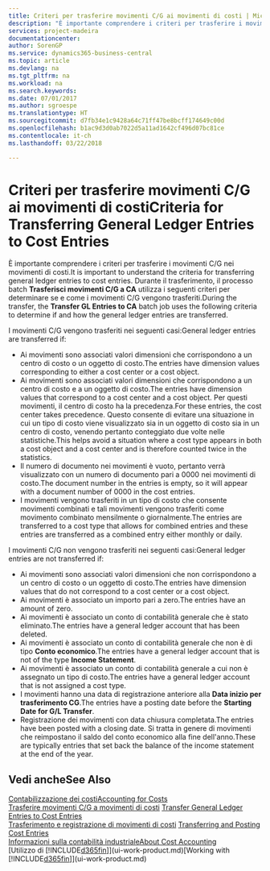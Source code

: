 ```yaml
---
title: Criteri per trasferire movimenti C/G ai movimenti di costi | Microsoft Docs
description: "È importante comprendere i criteri per trasferire i movimenti C/G nei movimenti di costi. Durante il trasferimento, il processo batch **Trasferisci movimenti C/G a CA** utilizza i seguenti criteri per determinare se e come i movimenti C/G vengono trasferiti."
services: project-madeira
documentationcenter: 
author: SorenGP
ms.service: dynamics365-business-central
ms.topic: article
ms.devlang: na
ms.tgt_pltfrm: na
ms.workload: na
ms.search.keywords: 
ms.date: 07/01/2017
ms.author: sgroespe
ms.translationtype: HT
ms.sourcegitcommit: d7fb34e1c9428a64c71ff47be8bcff174649c00d
ms.openlocfilehash: b1ac9d3d0ab7022d5a11ad1642cf496d07bc81ce
ms.contentlocale: it-ch
ms.lasthandoff: 03/22/2018

---
```

# <a name="criteria-for-transferring-general-ledger-entries-to-cost-entries"></a><span data-ttu-id="41b5f-104">Criteri per trasferire movimenti C/G ai movimenti di costi</span><span class="sxs-lookup"><span data-stu-id="41b5f-104">Criteria for Transferring General Ledger Entries to Cost Entries</span></span>
<span data-ttu-id="41b5f-105">È importante comprendere i criteri per trasferire i movimenti C/G nei movimenti di costi.</span><span class="sxs-lookup"><span data-stu-id="41b5f-105">It is important to understand the criteria for transferring general ledger entries to cost entries.</span></span> <span data-ttu-id="41b5f-106">Durante il trasferimento, il processo batch **Trasferisci movimenti C/G a CA** utilizza i seguenti criteri per determinare se e come i movimenti C/G vengono trasferiti.</span><span class="sxs-lookup"><span data-stu-id="41b5f-106">During the transfer, the **Transfer GL Entries to CA** batch job uses the following criteria to determine if and how the general ledger entries are transferred.</span></span>  

<span data-ttu-id="41b5f-107">I movimenti C/G vengono trasferiti nei seguenti casi:</span><span class="sxs-lookup"><span data-stu-id="41b5f-107">General ledger entries are transferred if:</span></span>  

-   <span data-ttu-id="41b5f-108">Ai movimenti sono associati valori dimensioni che corrispondono a un centro di costo o un oggetto di costo.</span><span class="sxs-lookup"><span data-stu-id="41b5f-108">The entries have dimension values corresponding to either a cost center or a cost object.</span></span>  
-   <span data-ttu-id="41b5f-109">Ai movimenti sono associati valori dimensioni che corrispondono a un centro di costo e a un oggetto di costo.</span><span class="sxs-lookup"><span data-stu-id="41b5f-109">The entries have dimension values that correspond to a cost center and a cost object.</span></span> <span data-ttu-id="41b5f-110">Per questi movimenti, il centro di costo ha la precedenza.</span><span class="sxs-lookup"><span data-stu-id="41b5f-110">For these entries, the cost center takes precedence.</span></span> <span data-ttu-id="41b5f-111">Questo consente di evitare una situazione in cui un tipo di costo viene visualizzato sia in un oggetto di costo sia in un centro di costo, venendo pertanto conteggiato due volte nelle statistiche.</span><span class="sxs-lookup"><span data-stu-id="41b5f-111">This helps avoid a situation where a cost type appears in both a cost object and a cost center and is therefore counted twice in the statistics.</span></span>  
-   <span data-ttu-id="41b5f-112">Il numero di documento nei movimenti è vuoto, pertanto verrà visualizzato con un numero di documento pari a 0000 nei movimenti di costo.</span><span class="sxs-lookup"><span data-stu-id="41b5f-112">The document number in the entries is empty, so it will appear with a document number of 0000 in the cost entries.</span></span>  
-   <span data-ttu-id="41b5f-113">I movimenti vengono trasferiti in un tipo di costo che consente movimenti combinati e tali movimenti vengono trasferiti come movimento combinato mensilmente o giornalmente.</span><span class="sxs-lookup"><span data-stu-id="41b5f-113">The entries are transferred to a cost type that allows for combined entries and these entries are transferred as a combined entry either monthly or daily.</span></span>  

<span data-ttu-id="41b5f-114">I movimenti C/G non vengono trasferiti nei seguenti casi:</span><span class="sxs-lookup"><span data-stu-id="41b5f-114">General ledger entries are not transferred if:</span></span>  

-   <span data-ttu-id="41b5f-115">Ai movimenti sono associati valori dimensioni che non corrispondono a un centro di costo o un oggetto di costo.</span><span class="sxs-lookup"><span data-stu-id="41b5f-115">The entries have dimension values that do not correspond to a cost center or a cost object.</span></span>  
-   <span data-ttu-id="41b5f-116">Ai movimenti è associato un importo pari a zero.</span><span class="sxs-lookup"><span data-stu-id="41b5f-116">The entries have an amount of zero.</span></span>  
-   <span data-ttu-id="41b5f-117">Ai movimenti è associato un conto di contabilità generale che è stato eliminato.</span><span class="sxs-lookup"><span data-stu-id="41b5f-117">The entries have a general ledger account that has been deleted.</span></span>  
-   <span data-ttu-id="41b5f-118">Ai movimenti è associato un conto di contabilità generale che non è di tipo **Conto economico**.</span><span class="sxs-lookup"><span data-stu-id="41b5f-118">The entries have a general ledger account that is not of the type **Income Statement**.</span></span>  
-   <span data-ttu-id="41b5f-119">Ai movimenti è associato un conto di contabilità generale a cui non è assegnato un tipo di costo.</span><span class="sxs-lookup"><span data-stu-id="41b5f-119">The entries have a general ledger account that is not assigned a cost type.</span></span>  
-   <span data-ttu-id="41b5f-120">I movimenti hanno una data di registrazione anteriore alla **Data inizio per trasferimento CG**.</span><span class="sxs-lookup"><span data-stu-id="41b5f-120">The entries have a posting date before the **Starting Date for G/L Transfer**.</span></span>  
-   <span data-ttu-id="41b5f-121">Registrazione dei movimenti con data chiusura completata.</span><span class="sxs-lookup"><span data-stu-id="41b5f-121">The entries have been posted with a closing date.</span></span> <span data-ttu-id="41b5f-122">Si tratta in genere di movimenti che reimpostano il saldo del conto economico alla fine dell'anno.</span><span class="sxs-lookup"><span data-stu-id="41b5f-122">These are typically entries that set back the balance of the income statement at the end of the year.</span></span>  

## <a name="see-also"></a><span data-ttu-id="41b5f-123">Vedi anche</span><span class="sxs-lookup"><span data-stu-id="41b5f-123">See Also</span></span>  
[<span data-ttu-id="41b5f-124">Contabilizzazione dei costi</span><span class="sxs-lookup"><span data-stu-id="41b5f-124">Accounting for Costs</span></span>](finance-manage-cost-accounting.md)  
 <span data-ttu-id="41b5f-125">[Trasferire movimenti C/G a movimenti di costi](finance-how-to-transfer-general-ledger-entries-to-cost-entries.md) </span><span class="sxs-lookup"><span data-stu-id="41b5f-125">[Transfer General Ledger Entries to Cost Entries](finance-how-to-transfer-general-ledger-entries-to-cost-entries.md) </span></span>  
 <span data-ttu-id="41b5f-126">[Trasferimento e registrazione di movimenti di costi](finance-transfer-and-post-cost-entries.md) </span><span class="sxs-lookup"><span data-stu-id="41b5f-126">[Transferring and Posting Cost Entries](finance-transfer-and-post-cost-entries.md) </span></span>  
 [<span data-ttu-id="41b5f-127">Informazioni sulla contabilità industriale</span><span class="sxs-lookup"><span data-stu-id="41b5f-127">About Cost Accounting</span></span>](finance-about-cost-accounting.md)  
 <span data-ttu-id="41b5f-128">[Utilizzo di [!INCLUDE[d365fin](includes/d365fin_md.md)]](ui-work-product.md)</span><span class="sxs-lookup"><span data-stu-id="41b5f-128">[Working with [!INCLUDE[d365fin](includes/d365fin_md.md)]](ui-work-product.md)</span></span>

